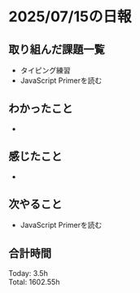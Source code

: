 # 2025/07/15の日報
## 取り組んだ課題一覧
* タイピング練習
* JavaScript Primerを読む
## わかったこと 
* 
## 感じたこと
* 
## 次やること
* JavaScript Primerを読む
##  合計時間 
Today: 3.5h<br>
Total: 1602.55h
